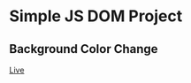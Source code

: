 # Simple JS DOM Project
## Background Color Change
[Live](https://rhsadikbd.github.io/background-color-change/)

